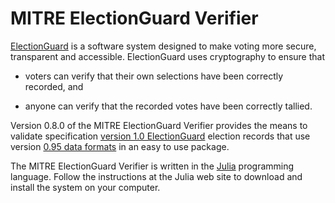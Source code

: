 # MITRE ElectionGuard Verifier

[ElectionGuard](https://www.electionguard.vote/) is a software system
designed to make voting more secure, transparent and accessible.
ElectionGuard uses cryptography to ensure that

 - voters can verify that their own selections have been correctly
   recorded, and

 - anyone can verify that the recorded votes have been correctly
   tallied.

Version 0.8.0 of the MITRE ElectionGuard Verifier provides the means to
validate specification [version 1.0
ElectionGuard](https://www.electionguard.vote/spec/) election records
that use version [0.95 data
formats](https://github.com/microsoft/electionguard/tree/main/data/0.95.0)
in an easy to use package.

The MITRE ElectionGuard Verifier is written in the
[Julia](https://julialang.org/) programming language.  Follow the
instructions at the Julia web site to download and install the system
on your computer.
